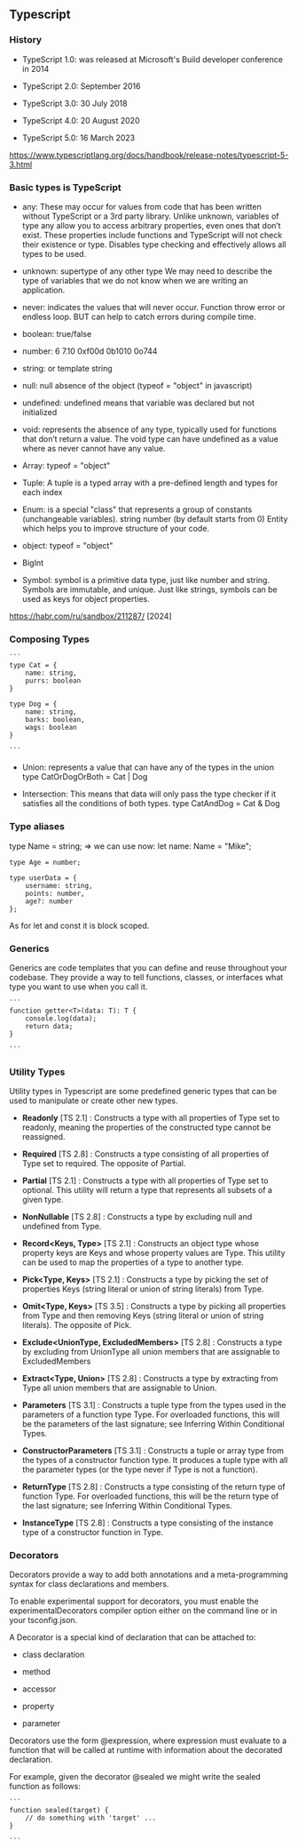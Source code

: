 ## Typescript

### History

- TypeScript 1.0: was released at Microsoft's Build developer conference in 2014

- TypeScript 2.0: September 2016

- TypeScript 3.0: 30 July 2018

- TypeScript 4.0: 20 August 2020

- TypeScript 5.0: 16 March 2023


https://www.typescriptlang.org/docs/handbook/release-notes/typescript-5-3.html


### Basic types is TypeScript

   - any:     These may occur for values from code that has been written without TypeScript or a 3rd party library.
              Unlike unknown, variables of type any allow you to access arbitrary properties, even ones that don’t exist. 
              These properties include functions and TypeScript will not check their existence or type.
              Disables type checking and effectively allows all types to be used.

   - unknown: supertype of any other type
              We may need to describe the type of variables that we do not know when we are writing an application.

   - never:   indicates the values that will never occur. Function throw error or endless loop.
              BUT can help to catch errors during compile time.

   - boolean: true/false
   
   - number:  6   7.10   0xf00d   0b1010   0o744  
   
   - string:  or template string
   
   - null:    null absence of the object (typeof  = "object" in javascript)
   
   - undefined:  undefined means that variable was declared but not initialized
   
   - void:  represents the absence of any type, typically used for functions that don’t return a value. 
            The void type can have undefined as a value where as never cannot have any value.
   
   - Array:  typeof  = "object"
   
   - Tuple:  A tuple is a typed array with a pre-defined length and types for each index

   - Enum:  is a special "class" that represents a group of constants (unchangeable variables).
            string 
            number (by default starts from 0) 
            Entity which helps you to improve structure of your code.
   
   - object:  typeof  = "object"

   - BigInt 

   - Symbol: symbol is a primitive data type, just like number and string. Symbols are immutable, and unique.
             Just like strings, symbols can be used as keys for object properties.


   https://habr.com/ru/sandbox/211287/  [2024]


###  Composing Types

	```
	type Cat = {
		name: string, 
		purrs: boolean
	}
    
	type Dog = {
		name: string, 
		barks: boolean, 
		wags: boolean
	}

	```

  - Union:   represents a value that can have any of the types in the union
    		 type CatOrDogOrBoth = Cat | Dog

  - Intersection:   This means that data will only pass the type checker if it satisfies all the conditions of both types.
    				type CatAndDog = Cat & Dog


###   Type aliases

type Name = string;    => we can use now:  let name: Name = "Mike";  

```
type Age = number;
 
type userData = {
    username: string, 
    points: number,
    age?: number
};
```

As for let and const it is block scoped.


### Generics

Generics are code templates that you can define and reuse throughout your codebase. 
They provide a way to tell functions, classes, or interfaces what type you want to use when you call it.

	```
	function getter<T>(data: T): T {
		console.log(data); 
		return data;
	}
	
	```

### Utility Types

Utility types in Typescript are some predefined generic types that can be used to manipulate or create other new types.

- **Readonly<Type>** [TS 2.1] : Constructs a type with all properties of Type set to readonly, meaning the properties of the constructed type cannot be reassigned.

- **Required<Type>** [TS 2.8] : Constructs a type consisting of all properties of Type set to required. The opposite of Partial.

- **Partial<Type>** [TS 2.1] : Constructs a type with all properties of Type set to optional. This utility will return a type that represents all subsets of a given type.

- **NonNullable<Type>** [TS 2.8] : Constructs a type by excluding null and undefined from Type.

- **Record<Keys, Type>** [TS 2.1] :  Constructs an object type whose property keys are Keys and whose property values are Type. 
                                     This utility can be used to map the properties of a type to another type.

- **Pick<Type, Keys>** [TS 2.1] : Constructs a type by picking the set of properties Keys (string literal or union of string literals) from Type.

- **Omit<Type, Keys>** [TS 3.5] : Constructs a type by picking all properties from Type and then removing Keys (string literal or union of string literals). 
                                  The opposite of Pick.

- **Exclude<UnionType, ExcludedMembers>** [TS 2.8] : Constructs a type by excluding from UnionType all union members that are assignable to ExcludedMembers

- **Extract<Type, Union>** [TS 2.8] : Constructs a type by extracting from Type all union members that are assignable to Union.

- **Parameters<Type>**  [TS 3.1]  : Constructs a tuple type from the types used in the parameters of a function type Type.
                                     For overloaded functions, this will be the parameters of the last signature; see Inferring Within Conditional Types.

- **ConstructorParameters<Type>**  [TS 3.1]  : Constructs a tuple or array type from the types of a constructor function type. 
                                               It produces a tuple type with all the parameter types (or the type never if Type is not a function).

- **ReturnType<Type>** [TS 2.8] : Constructs a type consisting of the return type of function Type.
                                  For overloaded functions, this will be the return type of the last signature; see Inferring Within Conditional Types.
              
- **InstanceType<Type>** [TS 2.8] : Constructs a type consisting of the instance type of a constructor function in Type.


### Decorators

Decorators provide a way to add both annotations and a meta-programming syntax for class declarations and members.

To enable experimental support for decorators, you must enable the experimentalDecorators compiler option either on the command line or in your tsconfig.json.

A Decorator is a special kind of declaration that can be attached to:

 - class declaration
 
 - method
  
 - accessor
 
 - property
 
 - parameter 

Decorators use the form @expression, where expression must evaluate to a function that will be called at runtime with information about the decorated declaration.

For example, given the decorator @sealed we might write the sealed function as follows:

    ```
    function sealed(target) {
        // do something with 'target' ...
    }

    ```
